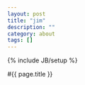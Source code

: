 ```yaml
---
layout: post
title: "jim"
description: ""
category: about
tags: []
---
```

{% include JB/setup %}

#{{ page.title }}
